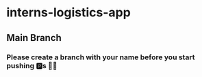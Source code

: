 # interns-logistics-app

## Main Branch

### Please create a branch with your name before you start pushing 🅿️s 🙏🏾

<img src="https://cdn.dribbble.com/users/77531/screenshots/15826132/media/7f7b78b8affc304ff266c90d33d514b8.png?compress=1&resize=1200x900&vertical=top" alt="">
